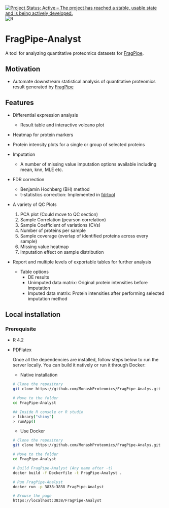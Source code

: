 [![Project Status: Active – The project has reached a stable, usable state and is being actively developed.](https://www.repostatus.org/badges/latest/active.svg)](https://www.repostatus.org/#active)
![R](https://img.shields.io/badge/R-%3E4.2-brightgreen)

# FragPipe-Analyst

A tool for analyzing quantitative proteomics datasets for [FragPipe](https://fragpipe.nesvilab.org/).


## Motivation

- Automate downstream statistical analysis of quantitative proteomics result generated by [FragPipe]((https://fragpipe.nesvilab.org/))

## Features

- Differential expression analysis
  - Result table and interactive volcano plot
- Heatmap for protein markers
- Protein intensity plots for a single or group of selected proteins
- Imputation
  - A number of missing value imputation options available including mean, knn, MLE etc.
- FDR correction
  -   Benjamin Hochberg (BH) method
  -   t-statistics correction: Implemented in
    [fdrtool](http://strimmerlab.org/software/fdrtool/)
- A variety of QC Plots
  1. PCA plot (Could move to QC section)
  2. Sample Correlation (pearson correlation)
  3. Sample Coefficient of variations (CVs)
  4. Number of proteins per sample
  5. Sample coverage (overlap of identified proteins across every sample)
  6. Missing value heatmap
  7. Imputation effect on sample distribution

- Report and multiple levels of exportable tables for further analysis
  - Table options
    - DE results
    - Unimputed data matrix: Original protein intensities before imputation
    - Imputed data matrix: Protein intensities after performing selected imputation method

## Local installation

### Prerequisite

- R 4.2
- PDFlatex
  
  Once all the dependencies are installed, follow steps below to run the server locally. You can build it natively or run it through Docker:

  - Native installation
  ``` sh
  # Clone the repository
  git clone https://github.com/MonashProteomics/FragPipe-Analys.git

  # Move to the folder
  cd FragPipe-Analyst

  ## Inside R console or R studio
  > library("shiny")
  > runApp()
  ```

  - Use Docker
  ``` sh
  # Clone the repository
  git clone https://github.com/MonashProteomics/FragPipe-Analys.git

  # Move to the folder
  cd FragPipe-Analyst

  # Build FragPipe-Analyst (Any name after -t)
  docker build -f Dockerfile -t FragPipe-Analyst .

  # Run FragPipe-Analyst
  docker run -p 3838:3838 FragPipe-Analyst

  # Browse the page
  https://localhost:3838/FragPipe-Analyst
  ```
